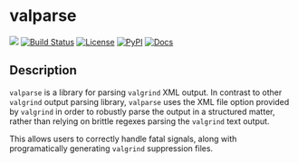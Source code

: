 # valparse

[![](https://img.shields.io/badge/valparse-link-green)](https://github.com/tzussman/valparse)
[![Build Status](https://github.com/tzussman/valparse/workflows/Build%20Status/badge.svg?branch=main)](https://github.com/tzussman/valparse/actions?query=workflow%3A%22Build+Status%22)
[![License](https://img.shields.io/github/license/tzussman/valparse)](https://github.com/tzussman/valparse)
[![PyPI](https://img.shields.io/pypi/v/valparse)](https://pypi.org/project/valparse/)
[![Docs](https://img.shields.io/badge/-docs-blueviolet)](https://tzussman.github.io/valparse)

## Description

`valparse` is a library for parsing `valgrind` XML output. In contrast to other
`valgrind` output parsing library, `valparse` uses the XML file option provided
by `valgrind` in order to robustly parse the output in a structured matter,
rather than relying on brittle regexes parsing the `valgrind` text output.

This allows users to correctly handle fatal signals, along with programatically
generating `valgrind` suppression files.
